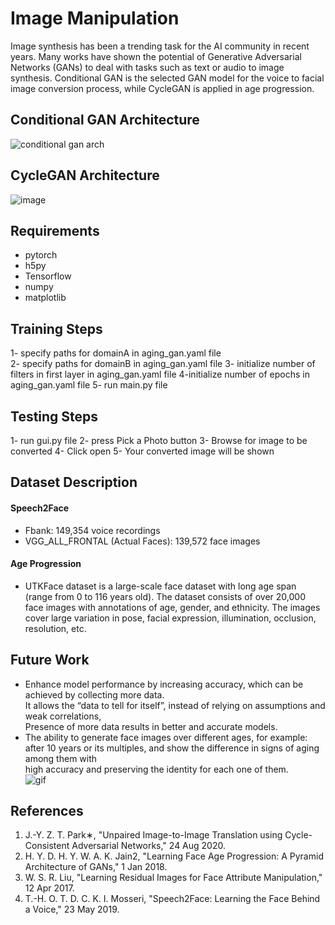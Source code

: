 # Image Manipulation
Image synthesis has been a trending task for the AI community in recent years.
Many works have shown the potential of Generative Adversarial Networks (GANs) 
to deal with tasks such as text or audio to image synthesis.
Conditional GAN is the selected GAN model for the voice to facial image conversion process, while CycleGAN is applied in age progression. 

## Conditional GAN Architecture
![conditional gan arch](https://user-images.githubusercontent.com/53131422/132605384-870fd71a-13c3-4cc6-91cb-308ad54884c5.jpg)

## CycleGAN Architecture
![image](https://user-images.githubusercontent.com/53131422/132605405-6b64e02d-a764-4e75-82fa-011650bc869c.png)

## Requirements
* pytorch
* h5py
* Tensorflow
* numpy
* matplotlib
## Training Steps
1- specify paths for domainA in aging_gan.yaml file  
2- specify paths for domainB in aging_gan.yaml file
3- initialize number of filters in first layer in aging_gan.yaml file 
4-initialize number of epochs in aging_gan.yaml file 
5- run main.py file
## Testing Steps
1- run gui.py file
2- press Pick a Photo button
3- Browse for image to be converted
4- Click open
5- Your converted image will be shown
## Dataset Description
#### Speech2Face
* Fbank: 149,354 voice recordings
* VGG_ALL_FRONTAL (Actual Faces): 139,572 face images
#### Age Progression
* UTKFace dataset is a large-scale face dataset with long age span (range from 0 to 116 years old).
The dataset consists of over 20,000 face images with annotations of age, gender, and ethnicity.
The images cover large variation in pose, facial expression, illumination, occlusion, resolution,
etc.
## Future Work
* Enhance model performance by increasing accuracy, which can be achieved by collecting more data.  
It allows the “data to tell for itself”, instead of relying on assumptions and weak correlations,                                                           
Presence of more data results in better and accurate models.                                                            
* The ability to generate face images over different ages, for example:  
after 10 years or its multiples, and show the difference in signs of aging among them with  
high accuracy and preserving the identity for each one of them.  
                                                                     ![gif](https://user-images.githubusercontent.com/53131422/132791338-763e0d61-1494-4292-bc31-8757e9a29199.gif)
                                                                      
## References
1. J.-Y. Z. T. Park∗, "Unpaired Image-to-Image Translation using Cycle-Consistent Adversarial Networks," 24 Aug 2020. 
2. H. Y. D. H. Y. W. A. K. Jain2, "Learning Face Age Progression: A Pyramid Architecture of GANs," 1 Jan 2018. 
3. W. S. R. Liu, "Learning Residual Images for Face Attribute Manipulation," 12 Apr 2017. 
4. T.-H. O. T. D. C. K. I. Mosseri, "Speech2Face: Learning the Face Behind a Voice," 23 May 2019. 
